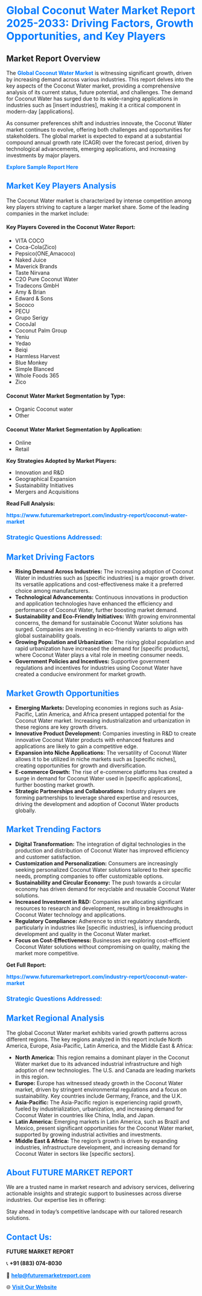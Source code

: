 <h1 style="color: #007BFF;">Global Coconut Water Market Report 2025-2033: Driving Factors, Growth Opportunities, and Key Players</h1>

<section id="overview">
<h2>Market Report Overview</h2>
<p>The <a href="https://www.futuremarketreport.com/industry-report/coconut-water-market" style="color: #007BFF; text-decoration: none;"><strong>Global Coconut Water Market</strong></a> is witnessing significant growth, driven by increasing demand across various industries. This report delves into the key aspects of the Coconut Water market, providing a comprehensive analysis of its current status, future potential, and challenges. The demand for Coconut Water has surged due to its wide-ranging applications in industries such as [insert industries], making it a critical component in modern-day [applications].</p>
<p>As consumer preferences shift and industries innovate, the Coconut Water market continues to evolve, offering both challenges and opportunities for stakeholders. The global market is expected to expand at a substantial compound annual growth rate (CAGR) over the forecast period, driven by technological advancements, emerging applications, and increasing investments by major players.</p>
</section>

<section id="overview">
<p><a href="https://www.futuremarketreport.com/request-sample/reportId=84423" style="color: #007BFF; text-decoration: none;"><strong>Explore Sample Report Here</strong></a></p>
</section>

<section id="key-players">
<h2 style="color: #007BFF;">Market Key Players Analysis</h2>
<p>The Coconut Water market is characterized by intense competition among key players striving to capture a larger market share. Some of the leading companies in the market include:</p>
<h4>Key Players Covered in the Coconut Water Report:</h4>
<ul><li>VITA COCO</li><li>Coca-Cola(Zico)</li><li>Pepsico(ONE,Amacoco)</li><li>Naked Juice</li><li>Maverick Brands</li><li>Taste Nirvana</li><li>C2O Pure Coconut Water</li><li>Tradecons GmbH</li><li>Amy &amp; Brian</li><li>Edward &amp; Sons</li><li>Sococo</li><li>PECU</li><li>Grupo Serigy</li><li>CocoJal</li><li>Coconut Palm Group</li><li>Yeniu</li><li>Yedao</li><li>Beiqi</li><li>Harmless Harvest</li><li>Blue Monkey</li><li>Simple Blanced</li><li>Whole Foods 365</li><li>Zico</li></ul>
<h4>Coconut Water Market Segmentation by Type:</h4>
<ul><li>Organic Coconut water</li><li>Other</li></ul>

<h4>Coconut Water Market Segmentation by Application:</h4>
<ul><li>Online</li><li>Retail</li></ul>
<p><strong>Key Strategies Adopted by Market Players:</strong></p>
<ul>
<li>Innovation and R&D</li>
<li>Geographical Expansion</li>
<li>Sustainability Initiatives</li>
<li>Mergers and Acquisitions</li>
</ul>
</section>

<section>
<p><strong>Read Full Analysis: </strong></p><a href="https://www.futuremarketreport.com/industry-report/coconut-water-market" style="color: #007BFF; text-decoration: none;"><strong>https://www.futuremarketreport.com/industry-report/coconut-water-market</strong></a>
<h3 style="color: #007BFF;">Strategic Questions Addressed:</h3>
</section>

<section id="driving-factors">
<h2 style="color: #007BFF;">Market Driving Factors</h2>
<ul>
<li><strong>Rising Demand Across Industries:</strong> The increasing adoption of Coconut Water in industries such as [specific industries] is a major growth driver. Its versatile applications and cost-effectiveness make it a preferred choice among manufacturers.</li>
<li><strong>Technological Advancements:</strong> Continuous innovations in production and application technologies have enhanced the efficiency and performance of Coconut Water, further boosting market demand.</li>
<li><strong>Sustainability and Eco-Friendly Initiatives:</strong> With growing environmental concerns, the demand for sustainable Coconut Water solutions has surged. Companies are investing in eco-friendly variants to align with global sustainability goals.</li>
<li><strong>Growing Population and Urbanization:</strong> The rising global population and rapid urbanization have increased the demand for [specific products], where Coconut Water plays a vital role in meeting consumer needs.</li>
<li><strong>Government Policies and Incentives:</strong> Supportive government regulations and incentives for industries using Coconut Water have created a conducive environment for market growth.</li>
</ul>
</section>

<section id="growth-opportunities">
<h2 style="color: #007BFF;">Market Growth Opportunities</h2>
<ul>
<li><strong>Emerging Markets:</strong> Developing economies in regions such as Asia-Pacific, Latin America, and Africa present untapped potential for the Coconut Water market. Increasing industrialization and urbanization in these regions are key growth drivers.</li>
<li><strong>Innovative Product Development:</strong> Companies investing in R&D to create innovative Coconut Water products with enhanced features and applications are likely to gain a competitive edge.</li>
<li><strong>Expansion into Niche Applications:</strong> The versatility of Coconut Water allows it to be utilized in niche markets such as [specific niches], creating opportunities for growth and diversification.</li>
<li><strong>E-commerce Growth:</strong> The rise of e-commerce platforms has created a surge in demand for Coconut Water used in [specific applications], further boosting market growth.</li>
<li><strong>Strategic Partnerships and Collaborations:</strong> Industry players are forming partnerships to leverage shared expertise and resources, driving the development and adoption of Coconut Water products globally.</li>
</ul>
</section>

<section id="trending-factors">
<h2 style="color: #007BFF;">Market Trending Factors</h2>
<ul>
<li><strong>Digital Transformation:</strong> The integration of digital technologies in the production and distribution of Coconut Water has improved efficiency and customer satisfaction.</li>
<li><strong>Customization and Personalization:</strong> Consumers are increasingly seeking personalized Coconut Water solutions tailored to their specific needs, prompting companies to offer customizable options.</li>
<li><strong>Sustainability and Circular Economy:</strong> The push towards a circular economy has driven demand for recyclable and reusable Coconut Water solutions.</li>
<li><strong>Increased Investment in R&D:</strong> Companies are allocating significant resources to research and development, resulting in breakthroughs in Coconut Water technology and applications.</li>
<li><strong>Regulatory Compliance:</strong> Adherence to strict regulatory standards, particularly in industries like [specific industries], is influencing product development and quality in the Coconut Water market.</li>
<li><strong>Focus on Cost-Effectiveness:</strong> Businesses are exploring cost-efficient Coconut Water solutions without compromising on quality, making the market more competitive.</li>
</ul>
</section>

<section>
<p><strong>Get Full Report: </strong></p><a href="https://www.futuremarketreport.com/industry-report/coconut-water-market" style="color: #007BFF; text-decoration: none;"><strong>https://www.futuremarketreport.com/industry-report/coconut-water-market</strong></a>
<h3 style="color: #007BFF;">Strategic Questions Addressed:</h3>
</section>


<section id="regional-analysis">
<h2 style="color: #007BFF;">Market Regional Analysis</h2>
<p>The global Coconut Water market exhibits varied growth patterns across different regions. The key regions analyzed in this report include North America, Europe, Asia-Pacific, Latin America, and the Middle East & Africa:</p>
<ul>
<li><strong>North America:</strong> This region remains a dominant player in the Coconut Water market due to its advanced industrial infrastructure and high adoption of new technologies. The U.S. and Canada are leading markets in this region.</li>
<li><strong>Europe:</strong> Europe has witnessed steady growth in the Coconut Water market, driven by stringent environmental regulations and a focus on sustainability. Key countries include Germany, France, and the U.K.</li>
<li><strong>Asia-Pacific:</strong> The Asia-Pacific region is experiencing rapid growth, fueled by industrialization, urbanization, and increasing demand for Coconut Water in countries like China, India, and Japan.</li>
<li><strong>Latin America:</strong> Emerging markets in Latin America, such as Brazil and Mexico, present significant opportunities for the Coconut Water market, supported by growing industrial activities and investments.</li>
<li><strong>Middle East & Africa:</strong> The region’s growth is driven by expanding industries, infrastructure development, and increasing demand for Coconut Water in sectors like [specific sectors].</li>
</ul>
</section>

<footer>
<h2 style="color: #007BFF;">About FUTURE MARKET REPORT</h2>
<p>We are a trusted name in market research and advisory services, delivering actionable insights and strategic support to businesses across diverse industries. Our expertise lies in offering:</p>

<p>Stay ahead in today’s competitive landscape with our tailored research solutions.</p>

<h2 style="color: #007BFF;">Contact Us:</h2>
<p><strong>FUTURE MARKET REPORT</strong></p>
<p>📞 <strong>+91 (883) 074-8030</strong></p>
<p>📧 <strong><a href="mailto:help@futuremarketreport.com" style="color: #007BFF;">help@futuremarketreport.com</a></strong></p>
<p>🌐 <strong><a href="https://www.futuremarketreport.com/" style="color: #007BFF;">Visit Our Website</a></strong></p>
</footer>